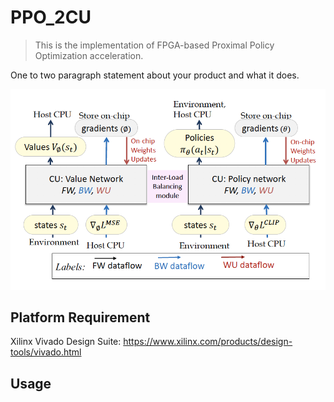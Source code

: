 # PPO_2CU
> This is the implementation of FPGA-based Proximal Policy Optimization acceleration.

One to two paragraph statement about your product and what it does.

![](overview.png)

## Platform Requirement

Xilinx Vivado Design Suite: https://www.xilinx.com/products/design-tools/vivado.html

## Usage

